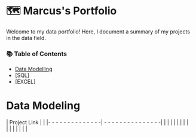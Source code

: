 # 🗺️ Marcus's Portfolio
Welcome to my data portfolio! Here, I document a summary of my projects in the data field.

### 📚 Table of Contents

- [Data Modelling](data-models)
- [SQL]
- [EXCEL]

# Data Modeling

| Project Link              |                              |
|- - - - - - - - - - - - - -| - - - - - - - - - - - - - - -|
|                           |                              |
|                           |                              |
|                           |                              
|
|
|
|
|
|
|









